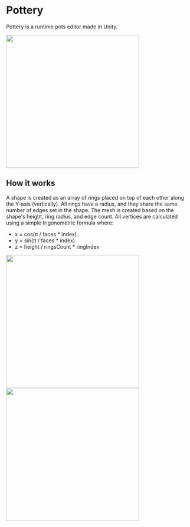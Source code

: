 # Pottery

Pottery is a runtime pots editor made in Unity.

<img src="Samples~/Images/demo.gif" height=360>

## How it works
A shape is created as an array of rings placed on top of each other along the Y-axis (vertically). All rings have a radius, and they share the same number of edges set in the shape. The mesh is created based on the shape's height, ring radius, and edge count. All vertices are calculated using a simple trigonometric formula where:
- x = cos(π / faces * index)
- y = sin(π / faces * index)
- z = height / ringsCount * ringIndex
<p>
<img src="Samples~/Images/mesh.gif" height=360>
<img src="Samples~/Images/pot.gif" height=360>
</p>
